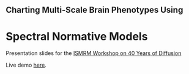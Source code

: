 ## Charting Multi-Scale Brain Phenotypes Using
# **Spectral Normative Models**

Presentation slides for the [ISMRM Workshop on 40 Years of Diffusion](https://www.ismrm.org/workshops/2025/Diffusion40/)

Live demo [here](https://sina-mansour.github.io/ISMRM_Diffusion_Workshop_2025).
